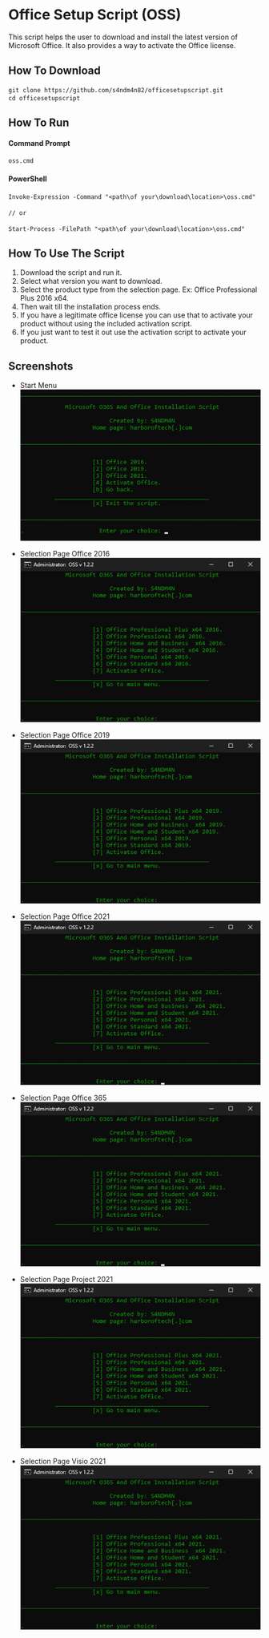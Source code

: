 # Office Setup Script (OSS)

This script helps the user to download and install the latest version of Microsoft Office. It also provides a way to activate the Office license.

## How To Download
```
git clone https://github.com/s4ndm4n82/officesetupscript.git
cd officesetupscript
```
## How To Run
#### Command Prompt
```
oss.cmd
```
#### PowerShell
```
Invoke-Expression -Command "<path\of your\download\location>\oss.cmd"

// or

Start-Process -FilePath "<path\of your\download\location>\oss.cmd"
```

## How To Use The Script
1. Download the script and run it.
2. Select what version you want to download.
3. Select the product type from the selection page. Ex: Office Professional Plus 2016 x64.
4. Then wait till the installation process ends.
5. If you have a legitimate office license you can use that to activate your product without using the included activation script.
6. If you just want to test it out use the activation script to activate your product.

## Screenshots
* Start Menu <br/>
![Start menu](images/selectiopage.png)

* Selection Page Office 2016 <br/>
![Office selection 2016](images/startmenu2016.png)

* Selection Page Office 2019 <br/>
![Office selection 2019](images/startmenu2019.png)

* Selection Page Office 2021 <br/>
![Office selection 2021](images/startmenu2021.png)

* Selection Page Office 365 <br/>
![Office selection 365](images/startmenu365.png)

* Selection Page Project 2021 <br/>
![Office selection 2013](images/startmenuproject2021.png)

* Selection Page Visio 2021 <br/>
![Office selection 2013](images/startmenuvisio2021.png)